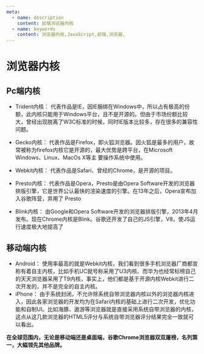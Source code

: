 ```yaml
---
meta:
  - name: description
    content: 前端浏览器内核
  - name: keywords
    content: 浏览器内核,JavaScript,前端,浏览器,
---
```

# 浏览器内核

## Pc端内核

+ Trident内核：
  代表作品是IE，因IE捆绑在Windows中，所以占有极高的份额，此内核只能用于Windows平台，且不是开源的。但由于市场份额比较大，曾经出现脱离了W3C标准的时候，同时IE版本比较多，存在很多的兼容性问题。

+ Gecko内核：
  代表作品是Firefox，即火狐浏览器。因火狐是最多的用户，故常被称为firefox内核它是开源的，最大优势是跨平台，在Microsoft Windows、Linux、MacOs X等主 要操作系统中使用。

+ Webkit内核：
  代表作品是Safari、曾经的Chrome，是开源的项目。

+ Presto内核：
  代表作品是Opera，Presto是由Opera Software开发的浏览器排版引擎，它是世界公认最快的渲染速度的引擎。在13年之后，Opera宣布加入谷歌阵营，弃用了 Presto

+ Blink内核：
  由Google和Opera Software开发的浏览器排版引擎，2013年4月发布。现在Chrome内核是Blink。谷歌还开发了自己的JS引擎，V8，使JS运行速度极大地提高了
 


## 移动端内核

+ Android：
  使用率最高的就是Webkit内核，我们看到很多手机浏览器厂商都宣称有着自主内核，比如手机UC就号称采用了U3内核、而华为也经常标榜自己的天天浏览器采用了T9内核，事实上，他们都是基于开源内核Webkit进行二次开发的，并不是完全的自主内核。
+ iPhone：
  由于系统封闭，不允许除系统自带浏览器内核以外的浏览器内核进入，因此各家浏览器的开发均为在Safari内核的基础上进行二次开发，优化功能和自制UI。比如海豚、遨游等浏览器就是直接采用系统自带浏览器的内核，这点从这几款浏览器的HTML5评分与系统自带浏览器评分结果完全一致就可以看出。


**在全球范围内，无论是移动端还是桌面端，谷歌Chrome浏览器双双屠榜，名列第一，大幅领先其他品牌。**